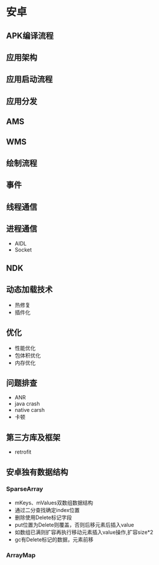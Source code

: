 # 安卓
## APK编译流程

## 应用架构

## 应用启动流程

## 应用分发

## AMS

## WMS

## 绘制流程

## 事件

## 线程通信

## 进程通信
* AIDL
* Socket

## NDK

## 动态加载技术
* 热修复
* 插件化

## 优化
* 性能优化
* 包体积优化
* 内存优化

## 问题排查
* ANR
* java crash
* native carsh
* 卡顿

## 第三方库及框架
* retrofit

## 安卓独有数据结构

### SparseArray
* mKeys、mValues双数组数据结构
* 通过二分查找确定index位置
* 删除使用Delete标记字段
* put位置为Delete则覆盖，否则后移元素后插入value
* 如数组已满则扩容再执行移动元素插入value操作,扩容size*2
* gc有Delete标记的数据，元素前移
### ArrayMap
